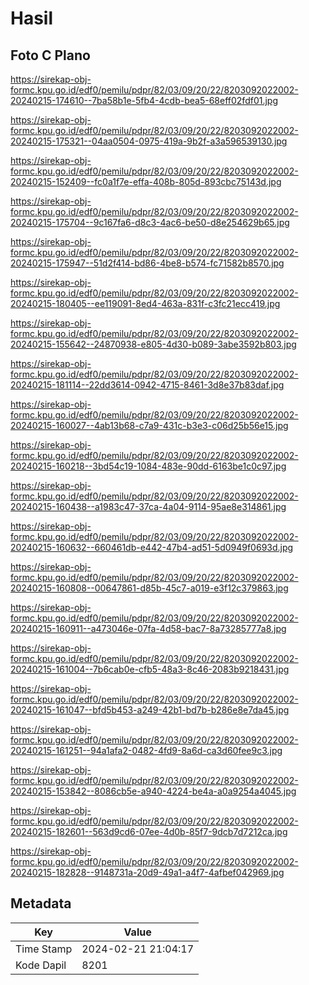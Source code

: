 # Hasil

## Foto C Plano

https://sirekap-obj-formc.kpu.go.id/edf0/pemilu/pdpr/82/03/09/20/22/8203092022002-20240215-174610--7ba58b1e-5fb4-4cdb-bea5-68eff02fdf01.jpg

https://sirekap-obj-formc.kpu.go.id/edf0/pemilu/pdpr/82/03/09/20/22/8203092022002-20240215-175321--04aa0504-0975-419a-9b2f-a3a596539130.jpg

https://sirekap-obj-formc.kpu.go.id/edf0/pemilu/pdpr/82/03/09/20/22/8203092022002-20240215-152409--fc0a1f7e-effa-408b-805d-893cbc75143d.jpg

https://sirekap-obj-formc.kpu.go.id/edf0/pemilu/pdpr/82/03/09/20/22/8203092022002-20240215-175704--9c167fa6-d8c3-4ac6-be50-d8e254629b65.jpg

https://sirekap-obj-formc.kpu.go.id/edf0/pemilu/pdpr/82/03/09/20/22/8203092022002-20240215-175947--51d2f414-bd86-4be8-b574-fc71582b8570.jpg

https://sirekap-obj-formc.kpu.go.id/edf0/pemilu/pdpr/82/03/09/20/22/8203092022002-20240215-180405--ee119091-8ed4-463a-831f-c3fc21ecc419.jpg

https://sirekap-obj-formc.kpu.go.id/edf0/pemilu/pdpr/82/03/09/20/22/8203092022002-20240215-155642--24870938-e805-4d30-b089-3abe3592b803.jpg

https://sirekap-obj-formc.kpu.go.id/edf0/pemilu/pdpr/82/03/09/20/22/8203092022002-20240215-181114--22dd3614-0942-4715-8461-3d8e37b83daf.jpg

https://sirekap-obj-formc.kpu.go.id/edf0/pemilu/pdpr/82/03/09/20/22/8203092022002-20240215-160027--4ab13b68-c7a9-431c-b3e3-c06d25b56e15.jpg

https://sirekap-obj-formc.kpu.go.id/edf0/pemilu/pdpr/82/03/09/20/22/8203092022002-20240215-160218--3bd54c19-1084-483e-90dd-6163be1c0c97.jpg

https://sirekap-obj-formc.kpu.go.id/edf0/pemilu/pdpr/82/03/09/20/22/8203092022002-20240215-160438--a1983c47-37ca-4a04-9114-95ae8e314861.jpg

https://sirekap-obj-formc.kpu.go.id/edf0/pemilu/pdpr/82/03/09/20/22/8203092022002-20240215-160632--660461db-e442-47b4-ad51-5d0949f0693d.jpg

https://sirekap-obj-formc.kpu.go.id/edf0/pemilu/pdpr/82/03/09/20/22/8203092022002-20240215-160808--00647861-d85b-45c7-a019-e3f12c379863.jpg

https://sirekap-obj-formc.kpu.go.id/edf0/pemilu/pdpr/82/03/09/20/22/8203092022002-20240215-160911--a473046e-07fa-4d58-bac7-8a73285777a8.jpg

https://sirekap-obj-formc.kpu.go.id/edf0/pemilu/pdpr/82/03/09/20/22/8203092022002-20240215-161004--7b6cab0e-cfb5-48a3-8c46-2083b9218431.jpg

https://sirekap-obj-formc.kpu.go.id/edf0/pemilu/pdpr/82/03/09/20/22/8203092022002-20240215-161047--bfd5b453-a249-42b1-bd7b-b286e8e7da45.jpg

https://sirekap-obj-formc.kpu.go.id/edf0/pemilu/pdpr/82/03/09/20/22/8203092022002-20240215-161251--94a1afa2-0482-4fd9-8a6d-ca3d60fee9c3.jpg

https://sirekap-obj-formc.kpu.go.id/edf0/pemilu/pdpr/82/03/09/20/22/8203092022002-20240215-153842--8086cb5e-a940-4224-be4a-a0a9254a4045.jpg

https://sirekap-obj-formc.kpu.go.id/edf0/pemilu/pdpr/82/03/09/20/22/8203092022002-20240215-182601--563d9cd6-07ee-4d0b-85f7-9dcb7d7212ca.jpg

https://sirekap-obj-formc.kpu.go.id/edf0/pemilu/pdpr/82/03/09/20/22/8203092022002-20240215-182828--9148731a-20d9-49a1-a4f7-4afbef042969.jpg


## Metadata

| Key        | Value               |
| ---------- | ------------------- |
| Time Stamp | 2024-02-21 21:04:17 |
| Kode Dapil | 8201                |



